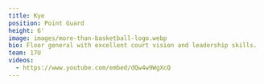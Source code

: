 ```yaml
---
title: Kye
position: Point Guard
height: 6'
image: images/more-than-basketball-logo.webp
bio: Floor general with excellent court vision and leadership skills.
team: 17U
videos:
  - https://www.youtube.com/embed/dQw4w9WgXcQ
---
```

